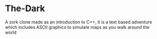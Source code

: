 The-Dark
========

A zork clone made as an introduction to C++, it is a text based adventure which includes ASCII graphics to simulate maps as you walk around the world
